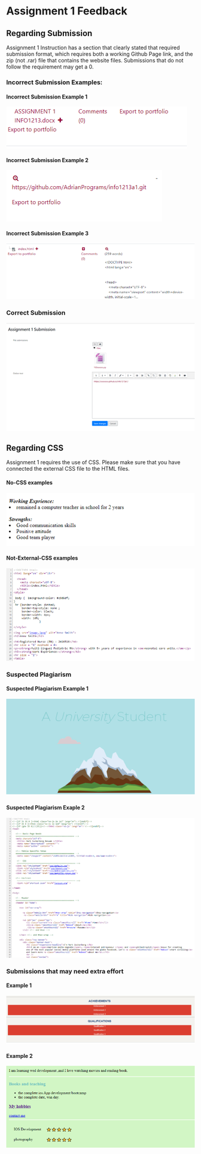 # Assignment 1 Feedback

## Regarding Submission

Assignment 1 Instruction has a section that clearly stated that required submission format, which requires both a working Github Page link, and the zip (not .rar) file that contains the website files. Submissions that do not follow the requirement may get a 0. 

### Incorrect Submission Examples:

#### Incorrect Submission Example 1 
![](img/incorrect_file.PNG "")
#### Incorrect Submission Example 2
![](img/incorrect_link.PNG "")
#### Incorrect Submission Example 3
![](img/incorrect_submission.PNG "")

### Correct Submission 
![](img/correct_submission.PNG "")

## Regarding CSS
Assignment 1 requires the use of CSS. Please make sure that you have connected the external CSS file to the HTML files. 

#### No-CSS examples
![](img/toosimple3.PNG "")

#### Not-External-CSS examples
![](img/not_external_CSS.PNG "")

### Suspected Plagiarism

#### Suspected Plagiarism Example 1 
![](img/potential_plagiarism1.PNG "")

#### Suspected Plagiarism Exaple 2
![](img/suspected1.PNG "")

### Submissions that may need extra effort
#### Example 1
![](img/toosimple.PNG "")
#### Example 2
![](img/toosimple2.PNG "")
